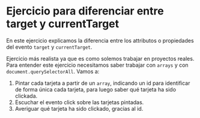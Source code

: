 # Ejercicio para diferenciar entre target y currentTarget

En este ejercicio explicamos la diferencia entre los attributos o propiedades del evento `target` y `currentTarget`.


 Ejercicio más realista ya que es como solemos trabajar en proyectos reales. Para entender este ejercicio necesitamos saber trabajar con `arrays` y con `document.querySelectorAll`. Vamos a:
   1. Pintar cada tarjeta a partir de un `array`, indicando un id para identificar de forma única cada tarjeta, para luego saber qué tarjeta ha sido clickada.
   1. Escuchar el evento click sobre las tarjetas pintadas.
   1. Averiguar qué tarjeta ha sido clickado, gracias al id.

